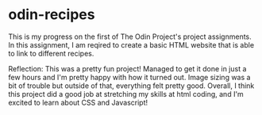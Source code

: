 # odin-recipes
This is my progress on the first of The Odin Project's project assignments.
In this assignment, I am reqired to create a basic HTML website that is able to link to different recipes.

Reflection:
This was a pretty fun project! Managed to get it done in just a few hours and I'm pretty happy with how it turned out. Image sizing was a bit of trouble but outside of that, everything felt pretty good. Overall, I think this project did a good job at stretching my skills at html coding, and I'm excited to learn about CSS and Javascript!